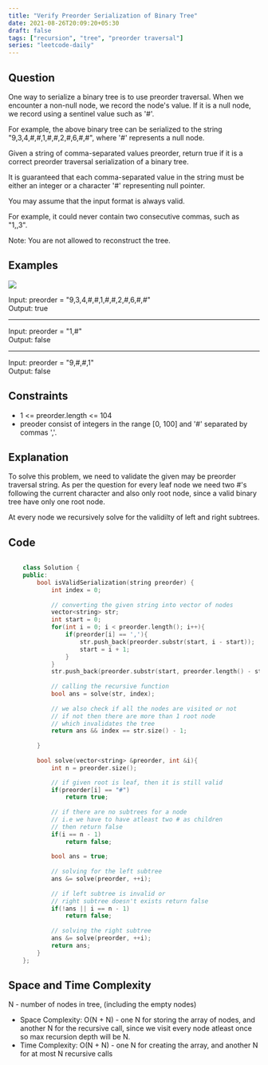 ```yaml
---
title: "Verify Preorder Serialization of Binary Tree"
date: 2021-08-26T20:09:20+05:30
draft: false 
tags: ["recursion", "tree", "preorder traversal"]
series: "leetcode-daily" 
---
```


## Question

One way to serialize a binary tree is to use preorder traversal. When we encounter a non-null node, we record the node's value. If it is a null node, we record using a sentinel value such as '#'.

For example, the above binary tree can be serialized to the string "9,3,4,#,#,1,#,#,2,#,6,#,#", where '#' represents a null node.

Given a string of comma-separated values preorder, return true if it is a correct preorder traversal serialization of a binary tree.

It is guaranteed that each comma-separated value in the string must be either an integer or a character '#' representing null pointer.

You may assume that the input format is always valid.

For example, it could never contain two consecutive commas, such as "1,,3".

Note: You are not allowed to reconstruct the tree.

## Examples

<img src="example1.jpg" />

Input: preorder = "9,3,4,#,#,1,#,#,2,#,6,#,#" <br />
Output: true
<hr />

Input: preorder = "1,#" <br />
Output: false
<hr />

Input: preorder = "9,#,#,1" <br />
Output: false

## Constraints

* 1 <= preorder.length <= 104
* preoder consist of integers in the range [0, 100] and '#' separated by commas ','.

## Explanation

To solve this problem, we need to validate the given may be preorder traversal string. As per the question for every leaf node we need two #'s following the current character and also only root node, since a valid binary tree have only one root node.

At every node we recursively solve for the validilty of left and right subtrees.

## Code

```cpp

	class Solution {
	public:
		bool isValidSerialization(string preorder) {
			int index = 0;
			
			// converting the given string into vector of nodes
			vector<string> str;
			int start = 0;
			for(int i = 0; i < preorder.length(); i++){
				if(preorder[i] == ','){
					str.push_back(preorder.substr(start, i - start));
					start = i + 1;
				}
			}
			str.push_back(preorder.substr(start, preorder.length() - start));
			
			// calling the recursive function
			bool ans = solve(str, index);
			
			// we also check if all the nodes are visited or not
			// if not then there are more than 1 root node
			// which invalidates the tree
			return ans && index == str.size() - 1;
			
		}
		
		bool solve(vector<string> &preorder, int &i){
			int n = preorder.size();

			// if given root is leaf, then it is still valid
			if(preorder[i] == "#")
				return true;
			
			// if there are no subtrees for a node
			// i.e we have to have atleast two # as children
			// then return false
			if(i == n - 1)
				return false;
			
			bool ans = true;
			
			// solving for the left subtree
			ans &= solve(preorder, ++i);
			
			// if left subtree is invalid or 
			// right subtree doesn't exists return false
			if(!ans || i == n - 1)
				return false;
			
			// solving the right subtree
			ans &= solve(preorder, ++i);
			return ans;
		}
	};

```

## Space and Time Complexity

N - number of nodes in tree, (including the empty nodes)

* Space Complexity: O(N + N) - one N for storing the array of nodes, and another N for the recursive call, since we visit every node atleast once so max recursion depth will be N.
* Time Complexity: O(N + N) - one N for creating the array, and another N for at most N recursive calls

<br />